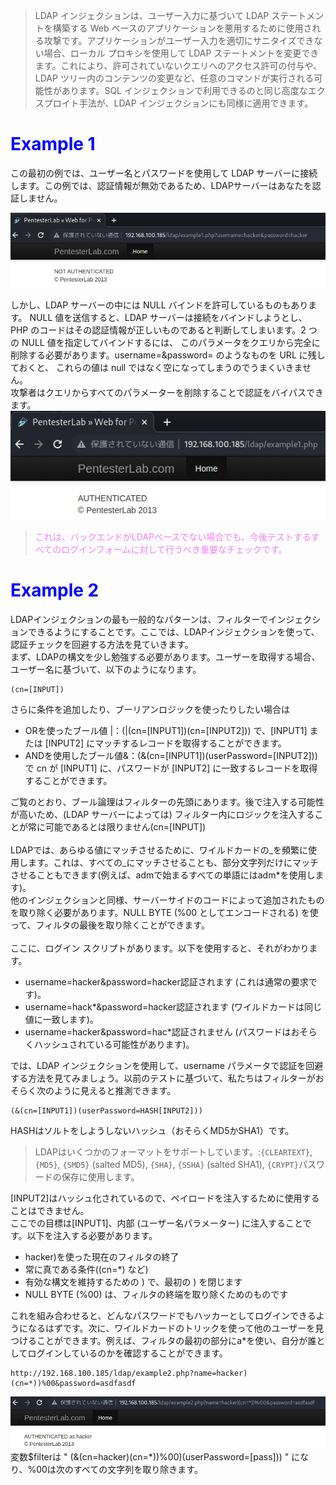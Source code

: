 >LDAP インジェクションは、ユーザー入力に基づいて LDAP ステートメントを構築する Web ベースのアプリケーションを悪用するために使用される攻撃です。アプリケーションがユーザー入力を適切にサニタイズできない場合、ローカル プロキシを使用して LDAP ステートメントを変更できます。これにより、許可されていないクエリへのアクセス許可の付与や、LDAP ツリー内のコンテンツの変更など、任意のコマンドが実行される可能性があります。SQL インジェクションで利用できるのと同じ高度なエクスプロイト手法が、LDAP インジェクションにも同様に適用できます。
# <span style="color: blue;">Example 1</span>
この最初の例では、ユーザー名とパスワードを使用して LDAP サーバーに接続します。この例では、認証情報が無効であるため、LDAPサーバーはあなたを認証しません。

![2022-12-23_15-41-17.png](../../_resources/2022-12-23_15-41-17.png)

しかし、LDAP サーバーの中には NULL バインドを許可しているものもあります。 NULL 値を送信すると、LDAP サーバーは接続をバインドしようとし、 PHP のコードはその認証情報が正しいものであると判断してしまいます。2 つの NULL 値を指定してバインドするには、 このパラメータをクエリから完全に削除する必要があります。username=&password= のようなものを URL に残しておくと、 これらの値は null ではなく空になってしまうのでうまくいきません。  
攻撃者はクエリからすべてのパラメーターを削除することで認証をバイパスできます。
![2022-12-23_15-41-44.png](../../_resources/2022-12-23_15-41-44.png)   
><span style="color: Violet;">これは、バックエンドがLDAPベースでない場合でも、今後テストするすべてのログインフォームに対して行うべき重要なチェックです。</span>
# <span style="color: blue;">Example 2</span>
LDAPインジェクションの最も一般的なパターンは、フィルターでインジェクションできるようにすることです。ここでは、LDAPインジェクションを使って、認証チェックを回避する方法を見ていきます。  
まず、LDAPの構文を少し勉強する必要があります。ユーザーを取得する場合、ユーザー名に基づいて、以下のようになります。   
```
(cn=[INPUT])
```
さらに条件を追加したり、ブーリアンロジックを使ったりしたい場合は
- ORを使ったブール値 |：(|(cn=[INPUT1])(cn=[INPUT2])) で、[INPUT1] または [INPUT2] にマッチするレコードを取得することができます。
- ANDを使用したブール値&：(&(cn=[INPUT1])(userPassword=[INPUT2])) で cn が [INPUT1] に、パスワードが [INPUT2] に一致するレコードを取得することができます。   

ご覧のとおり、ブール論理はフィルターの先頭にあります。後で注入する可能性が高いため、(LDAP サーバーによっては) フィルター内にロジックを注入することが常に可能であるとは限りません(cn=[INPUT])  </br></br> 
LDAPでは、あらゆる値にマッチさせるために、ワイルドカードの_を頻繁に使用します。これは、すべての_にマッチさせることも、部分文字列だけにマッチさせることもできます(例えば、admで始まるすべての単語にはadm*を使用します)。   
他のインジェクションと同様、サーバーサイドのコードによって追加されたものを取り除く必要があります。NULL BYTE (%00 としてエンコードされる) を使って、フィルタの最後を取り除くことができます。 </br>  
ここに、ログイン スクリプトがあります。以下を使用すると、それがわかります。
- username=hacker&password=hacker認証されます (これは通常の要求です)。
- username=hack*&password=hacker認証されます (ワイルドカードは同じ値に一致します)。
- username=hacker&password=hac*認証されません (パスワードはおそらくハッシュされている可能性があります)。  

では、LDAP インジェクションを使用して、username パラメータで認証を回避する方法を見てみましょう。以前のテストに基づいて、私たちはフィルターがおそらく次のように見えると推測できます。
```
(&(cn=[INPUT1])(userPassword=HASH[INPUT2]))
```
HASHはソルトをしようしないハッシュ（おそらくMD5かSHA1）です。
>LDAPはいくつかのフォーマットをサポートしています。:`{CLEARTEXT}`, `{MD5}`, `{SMD5}` (salted MD5), `{SHA}`, `{SSHA}` (salted SHA1), `{CRYPT}`パスワードの保存に使用します。

[INPUT2]はハッシュ化されているので、ペイロードを注入するために使用することはできません。   
ここでの目標は[INPUT1]、内部 (ユーザー名パラメーター) に注入することです。以下を注入する必要があります。   
- hacker)を使った現在のフィルタの終了
- 常に真である条件((cn=*) など)
- 有効な構文を維持するための ) で、最初の ) を閉じます
- NULL BYTE (%00) は、フィルタの終端を取り除くためのものです   

これを組み合わせると、どんなパスワードでもハッカーとしてログインできるようになるはずです。次に、ワイルドカードのトリックを使って他のユーザーを見つけることができます。例えば、フィルタの最初の部分にa*を使い、自分が誰としてログインしているのかを確認することができます。
```
http://192.168.100.185/ldap/example2.php?name=hacker)(cn=*))%00&password=asdfasdf
```

![5e15042236e60a04cde77a7aeee5aa7b.png](../../_resources/5e15042236e60a04cde77a7aeee5aa7b.png)   
変数$filterは " (&(cn=hacker)(cn=*))%00)(userPassword=[pass])) " になり、%00は次のすべての文字列を取り除きます。